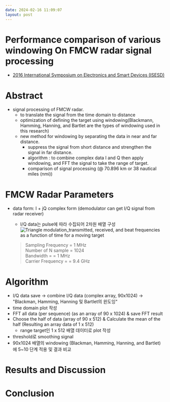 ```yaml
---
date: 2024-02-16 11:09:07
layout: post
---
```



# Performance comparison of various windowing On FMCW radar signal processing
- [2016 International Symposium on Electronics and Smart Devices (ISESD)](https://ieeexplore.ieee.org/document/7886743)

# Abstract  
- signal processing of FMCW radar. 
  + to translate the signal from the time domain to distance 
  + optimization of defining the target using windowing(Blackmann, Hamming, Hanning, and Bartlet are the types of windowing used in this research)
  + new method for windowing by separating the data in near and far distance. 
    - suppress the signal from short distance and strengthen the signal in far distance. 
    - algorithm : to combine complex data I and Q then apply windowing, and FFT the signal to take the range of target. 
    - comparison of signal processing (@ 70.896 km or 38 nautical miles (nmi))

# FMCW Radar Parameters
- data form:  I + jQ complex form (demodulator can get I/Q signal from radar receiver)
  + I/Q data는 pulse에 따라 수집되어 2차원 배열 구성  
  ![Triangle modulation_transmitted, received, and beat frequencies as a function of time for a moving target](https://ieeexplore.ieee.org/mediastore_new/IEEE/content/media/7883473/7886681/7886743/7886743-fig-2-source-small.gif)
  
  > Sampling Frequency = 1 MHz  
    Number of N sample = 1024  
    Bandwidth = = 1 MHz  
    Carrier Frequency = = 9.4 GHz  

# Algorithm
- I/Q data save → combine I/Q data (complex array, 90x1024) → "Blackman, Hamming, Hanning 및 Bartlet의 윈도잉"
- time domain plot 작성
- FFT all data (per sequence) (as an array of 90 x 1024) & save FFT result
- Choose the half of data (array of 90 x 512) & Calculate the mean of the half (Resulting an array data of 1 x 512)
  + range target인 1 x 512 배열 데이터로 plot 작성
- threshold로 smoothing signal
- 90x1024 배열의 windowing (Blackman, Hamming, Hanning, and Bartlet)에 5~10 단계 적용 및 결과 비교

# Results and Discussion


# Conclusion









